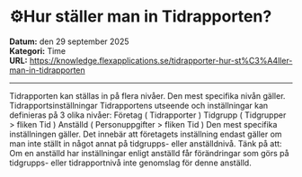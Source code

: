 # ⚙️Hur ställer man in Tidrapporten?

**Datum:** den 29 september 2025  
**Kategori:** Time  
**URL:** https://knowledge.flexapplications.se/tidrapporter-hur-st%C3%A4ller-man-in-tidrapporten

---

Tidrapporten kan ställas in på flera nivåer. Den mest specifika nivån gäller.
Tidrapportsinställningar
Tidrapportens utseende och inställningar kan definieras på 3 olika nivåer:
Företag (
Tidrapporter
)
Tidgrupp (
Tidgrupper > fliken Tid
)
Anställd (
Personuppgifter > fliken Tid
)
Den mest specifika inställningen gäller. Det innebär att företagets inställning endast gäller om man inte ställt in något annat på tidgrupps- eller anställdnivå.
Tänk på att:
Om en anställd har inställningar enligt anställd får förändringar som görs på tidgrupps- eller tidrapportnivå inte genomslag för denne anställd.
